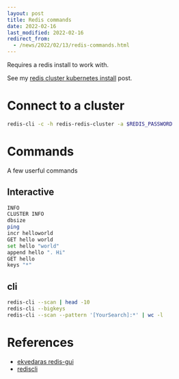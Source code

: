 ```yaml
---
layout: post
title: Redis commands
date: 2022-02-16
last_modified: 2022-02-16
redirect_from:
  - /news/2022/02/13/redis-commands.html
---
```



Requires a redis install to work with.

See my [redis cluster kubernetes install](/posts/2022/01/30/redis-cluster-kubernetes-install.html) post.


# Connect to a cluster

```bash
redis-cli -c -h redis-redis-cluster -a $REDIS_PASSWORD
```

# Commands

A few userful commands

## Interactive

```bash
INFO
CLUSTER INFO
dbsize
ping
incr helloworld
GET hello world
set hello "world"
append hello ". Hi"
GET hello
keys "*"
```

## cli

```bash
redis-cli --scan | head -10
redis-cli --bigkeys
redis-cli --scan --pattern '[YourSearch]:*' | wc -l
```




# References

* [ekvedaras redis-gui](https://github.com/ekvedaras/redis-gui)
* [rediscli](https://redis.io/topics/rediscli)

